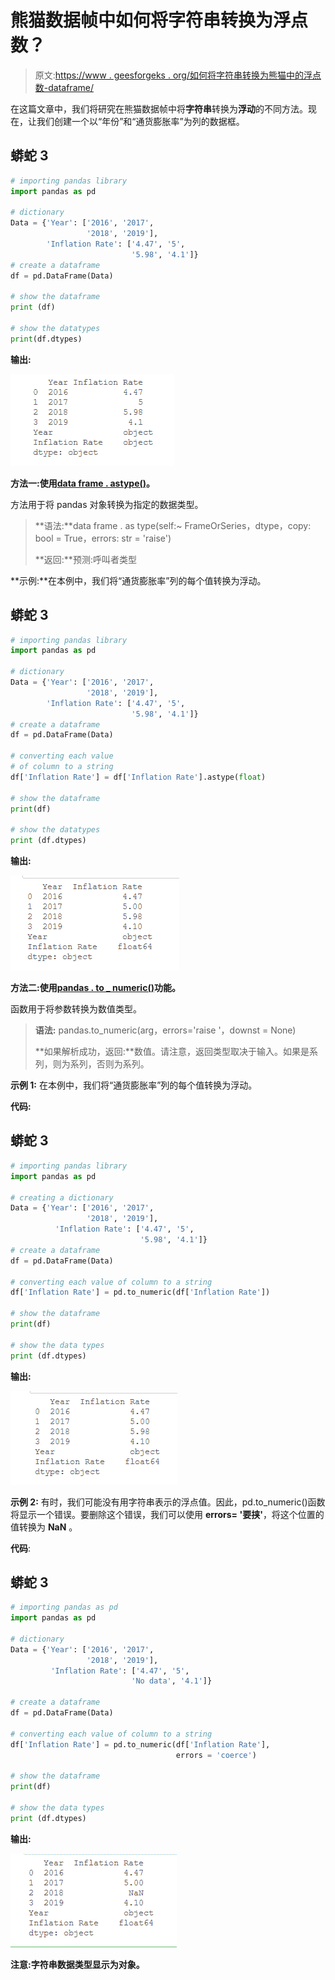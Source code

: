 # 熊猫数据帧中如何将字符串转换为浮点数？

> 原文:[https://www . geesforgeks . org/如何将字符串转换为熊猫中的浮点数-dataframe/](https://www.geeksforgeeks.org/how-to-convert-strings-to-floats-in-pandas-dataframe/)

在这篇文章中，我们将研究在熊猫数据帧中将**字符串**转换为**浮动**的不同方法。现在，让我们创建一个以“年份”和“通货膨胀率”为列的数据框。

## 蟒蛇 3

```py
# importing pandas library
import pandas as pd

# dictionary
Data = {'Year': ['2016', '2017', 
                 '2018', '2019'],
        'Inflation Rate': ['4.47', '5', 
                           '5.98', '4.1']}
# create a dataframe
df = pd.DataFrame(Data)

# show the dataframe
print (df)

# show the datatypes
print(df.dtypes)
```

**输出:**

![dataframe](img/ea4568f3e012ec69bdf5097529ff84c6.png)

**方法一:使用**[**data frame . astype()**](https://www.geeksforgeeks.org/python-pandas-dataframe-astype/)**。**

方法用于将 pandas 对象转换为指定的数据类型。

> **语法:**data frame . as type(self:~ FrameOrSeries，dtype，copy: bool = True，errors: str = 'raise')
> 
> **返回:**预测:呼叫者类型

**示例:**在本例中，我们将“通货膨胀率”列的每个值转换为浮动。

## 蟒蛇 3

```py
# importing pandas library
import pandas as pd

# dictionary
Data = {'Year': ['2016', '2017', 
                 '2018', '2019'],
        'Inflation Rate': ['4.47', '5', 
                           '5.98', '4.1']}
# create a dataframe
df = pd.DataFrame(Data)

# converting each value 
# of column to a string
df['Inflation Rate'] = df['Inflation Rate'].astype(float)

# show the dataframe
print(df)

# show the datatypes
print (df.dtypes)
```

**输出:**

![dataframe string to float](img/9f87c44160904be1183abdb25a59e9da.png)

**方法二:使用**[**pandas . to _ numeric()**](https://www.geeksforgeeks.org/python-pandas-to_numeric-method/)**功能。**

函数用于将参数转换为数值类型。

> **语法:** pandas.to_numeric(arg，errors='raise '，downst = None)
> 
> **如果解析成功，返回:**数值。请注意，返回类型取决于输入。如果是系列，则为系列，否则为系列。

**示例 1:** 在本例中，我们将“通货膨胀率”列的每个值转换为浮动。

**代码:**

## 蟒蛇 3

```py
# importing pandas library
import pandas as pd

# creating a dictionary
Data = {'Year': ['2016', '2017', 
                 '2018', '2019'],
          'Inflation Rate': ['4.47', '5', 
                             '5.98', '4.1']}
# create a dataframe
df = pd.DataFrame(Data)

# converting each value of column to a string
df['Inflation Rate'] = pd.to_numeric(df['Inflation Rate'])

# show the dataframe
print(df)

# show the data types
print (df.dtypes)
```

**输出:**

![dataframe string to float](img/7911ddf4a1352335aa0efc04d133bb64.png)

**示例 2:** 有时，我们可能没有用字符串表示的浮点值。因此，pd.to_numeric()函数将显示一个错误。要删除这个错误，我们可以使用 **errors= '要挟'**，将这个位置的值转换为 **NaN** 。

**代码**:

## 蟒蛇 3

```py
# importing pandas as pd
import pandas as pd

# dictionary
Data = {'Year': ['2016', '2017',
                 '2018', '2019'],
         'Inflation Rate': ['4.47', '5', 
                           'No data', '4.1']}

# create a dataframe
df = pd.DataFrame(Data)

# converting each value of column to a string
df['Inflation Rate'] = pd.to_numeric(df['Inflation Rate'],
                                     errors = 'coerce')

# show the dataframe
print(df)

# show the data types
print (df.dtypes)
```

**输出:**

![dataframe string to float with error handling](img/5c3c6efb2dcfee62105024e0eafe79f3.png)

**注意:字符串数据类型显示为对象。**